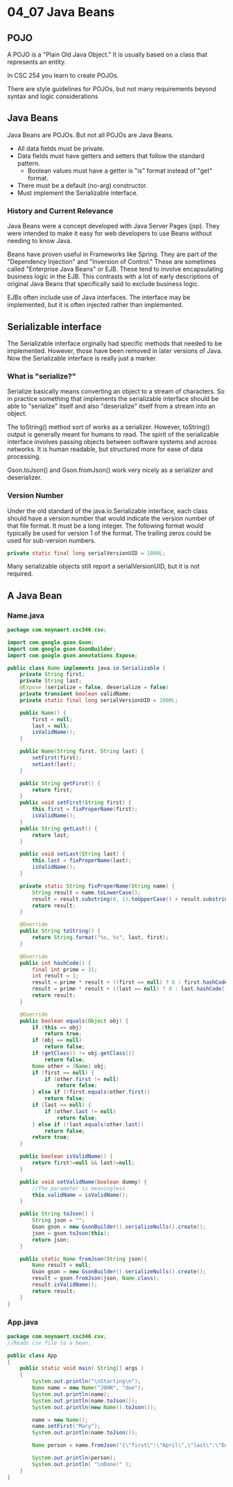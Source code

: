 # 04_07 Java Beans

## POJO

A POJO is a "Plain Old Java Object." It is usually based on a class that represents an entity.

In CSC 254 you learn to create POJOs.

There are style guidelines for POJOs, but not many requirements beyond syntax and logic considerations

## Java Beans

Java Beans are POJOs. But not all POJOs are Java Beans.

- All data fields must be private.
- Data fields must have getters and setters that follow the standard pattern.
  - Boolean values must have a getter is "is" format instead of "get" format.
- There must be a default (no-arg) constructor.
- Must implement the Serializable interface.

### History and Current Relevance

Java Beans were a concept developed with Java Server Pages (jsp). They were intended to make it easy for
web developers to use Beans without needing to know Java.

Beans have proven useful in Frameworks like Spring. They are part of the "Dependency Injection" and
"Inversion of Control." These are sometimes called "Enterprise Java Beans" or EJB. These tend to involve
encapsulating business logic in the EJB. This contrasts with a lot of early descriptions of original Java Beans that specifically said to exclude business logic.

EJBs often include use of Java interfaces. The interface may be implemented, but it is often injected rather than implemented.

## Serializable interface

The Serializable interface orginally had specific methods that needed to be implemented. However, those have been removed in later versions of Java. Now the Serializable interface is really just a marker.

### What is "serialize?"

Serialize basically means converting an object to a stream of characters. So in practice something that implements the serializable interface should be able to "serialize" itself and also "deserialize" itself from a stream into an object.

The toString() method sort of works as a serializer. However, toString() output is generally meant for humans to read. The spirit of the serializable interface involves passing objects between software systems and across networks. It is human readable, but structured more for ease of data processing.

Gson.toJson() and Gson.fromJson() work very nicely as a serializer and deserializer.

### Version Number

Under the old standard of the java.io.Serializable interface, each class should have a version number that would indicate the version number of that file format. It must be a long integer. The following format would typically be used for version 1 of the format. The trailing zeros could be used for sub-version numbers.

```java
private static final long serialVersionUID = 1000L;
```

Many serializable objects still report a serialVersionUID, but it is not required.

## A Java Bean

### Name.java

```java
package com.noynaert.csc346.csv;

import com.google.gson.Gson;
import com.google.gson.GsonBuilder;
import com.google.gson.annotations.Expose;

public class Name implements java.io.Serializable {
    private String first;
    private String last;
    @Expose (serialize = false, deserialize = false)
    private transient boolean validName;
    private static final long serialVersionUID = 1000L;

    public Name() {
        first = null;
        last = null;
        isValidName();
    }

    public Name(String first, String last) {
        setFirst(first);
        setLast(last);
    }

    public String getFirst() {
		return first;
	}
	public void setFirst(String first) {
        this.first = fixProperName(first);
        isValidName();
	}
	public String getLast() {
        return last;
	}

    public void setLast(String last) {
        this.last = fixProperName(last);
        isValidName();
    }

    private static String fixProperName(String name) {
        String result = name.toLowerCase();
        result = result.substring(0, 1).toUpperCase() + result.substring(1);
        return result;
    }

	@Override
	public String toString() {
        return String.format("%s, %s", last, first);
	}

	@Override
	public int hashCode() {
		final int prime = 31;
		int result = 1;
		result = prime * result + ((first == null) ? 0 : first.hashCode());
		result = prime * result + ((last == null) ? 0 : last.hashCode());
		return result;
	}

	@Override
	public boolean equals(Object obj) {
		if (this == obj)
			return true;
		if (obj == null)
			return false;
		if (getClass() != obj.getClass())
			return false;
		Name other = (Name) obj;
		if (first == null) {
			if (other.first != null)
				return false;
		} else if (!first.equals(other.first))
			return false;
		if (last == null) {
			if (other.last != null)
				return false;
		} else if (!last.equals(other.last))
			return false;
		return true;
	}

	public boolean isValidName() {
		return first!=null && last!=null;
	}

    public void setValidName(boolean dummy) {
        //The parameter is meaningless
        this.validName = isValidName();
    }

    public String toJson() {
        String json = "";
        Gson gson = new GsonBuilder().serializeNulls().create();
        json = gson.toJson(this);
        return json;
    }

    public static Name fromJson(String json){
        Name result = null;
        Gson gson = new GsonBuilder().serializeNulls().create();
        result = gson.fromJson(json, Name.class);
        result.isValidName();
        return result;
    }
}
```

### App.java

```java
package com.noynaert.csc346.csv;
//Reads csv file to a bean.

public class App
{
    public static void main( String[] args )
    {
        System.out.println("\nStarting\n");
        Name name = new Name("JOHN", "doe");
        System.out.println(name);
        System.out.println(name.toJson());
        System.out.println(new Name().toJson());

        name = new Name();
        name.setFirst("Mary");
        System.out.println(name.toJson());

        Name person = name.fromJson("{\"first\":\"April\",\"last\":\"Dawn\"}");

        System.out.println(person);
        System.out.println( "\nDone!" );
    }
}
```
